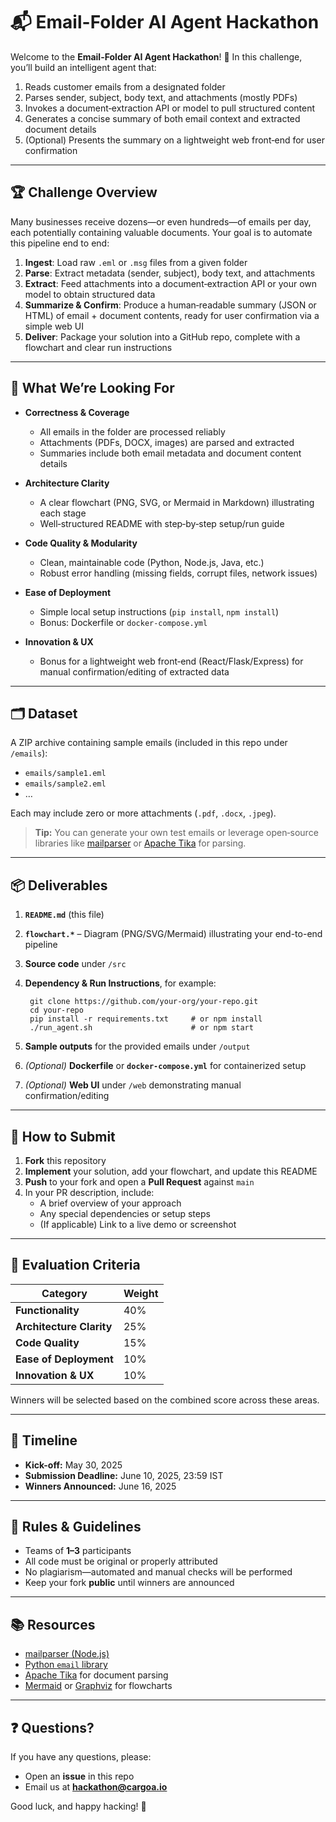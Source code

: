 # 📬 Email-Folder AI Agent Hackathon

Welcome to the **Email-Folder AI Agent Hackathon**! 🎉 In this challenge, you’ll build an intelligent agent that:

1. Reads customer emails from a designated folder  
2. Parses sender, subject, body text, and attachments (mostly PDFs)  
3. Invokes a document‐extraction API or model to pull structured content  
4. Generates a concise summary of both email context and extracted document details  
5. (Optional) Presents the summary on a lightweight web front‐end for user confirmation  

---

## 🏆 Challenge Overview

Many businesses receive dozens—or even hundreds—of emails per day, each potentially containing valuable documents. Your goal is to automate this pipeline end to end:

1. **Ingest**: Load raw `.eml` or `.msg` files from a given folder  
2. **Parse**: Extract metadata (sender, subject), body text, and attachments  
3. **Extract**: Feed attachments into a document‐extraction API or your own model to obtain structured data  
4. **Summarize & Confirm**: Produce a human‐readable summary (JSON or HTML) of email + document contents, ready for user confirmation via a simple web UI  
5. **Deliver**: Package your solution into a GitHub repo, complete with a flowchart and clear run instructions  

---

## 🎯 What We’re Looking For

- **Correctness & Coverage**  
  - All emails in the folder are processed reliably  
  - Attachments (PDFs, DOCX, images) are parsed and extracted  
  - Summaries include both email metadata and document content details  

- **Architecture Clarity**  
  - A clear flowchart (PNG, SVG, or Mermaid in Markdown) illustrating each stage  
  - Well‐structured README with step‐by‐step setup/run guide  

- **Code Quality & Modularity**  
  - Clean, maintainable code (Python, Node.js, Java, etc.)  
  - Robust error handling (missing fields, corrupt files, network issues)  

- **Ease of Deployment**  
  - Simple local setup instructions (`pip install`, `npm install`)  
  - Bonus: Dockerfile or `docker-compose.yml`  

- **Innovation & UX**  
  - Bonus for a lightweight web front‐end (React/Flask/Express) for manual confirmation/editing of extracted data  

---

## 🗂️ Dataset

A ZIP archive containing sample emails (included in this repo under `/emails`):

- `emails/sample1.eml`  
- `emails/sample2.eml`  
- …  

Each may include zero or more attachments (`.pdf`, `.docx`, `.jpeg`).

> **Tip:** You can generate your own test emails or leverage open‐source libraries like [mailparser](https://github.com/mscdex/mailparser) or [Apache Tika](https://tika.apache.org/) for parsing.

---

## 📦 Deliverables

1. **`README.md`** (this file)  
2. **`flowchart.*`** – Diagram (PNG/SVG/Mermaid) illustrating your end-to-end pipeline  
3. **Source code** under `/src`  
4. **Dependency & Run Instructions**, for example:  
    
        git clone https://github.com/your-org/your-repo.git
        cd your-repo
        pip install -r requirements.txt     # or npm install
        ./run_agent.sh                      # or npm start

5. **Sample outputs** for the provided emails under `/output`  
6. *(Optional)* **Dockerfile** or **`docker-compose.yml`** for containerized setup  
7. *(Optional)* **Web UI** under `/web` demonstrating manual confirmation/editing  

---

## 🚀 How to Submit

1. **Fork** this repository  
2. **Implement** your solution, add your flowchart, and update this README  
3. **Push** to your fork and open a **Pull Request** against `main`  
4. In your PR description, include:  
   - A brief overview of your approach  
   - Any special dependencies or setup steps  
   - (If applicable) Link to a live demo or screenshot  

---

## 🏅 Evaluation Criteria

| Category                 | Weight |
| ------------------------ | ------ |
| **Functionality**        | 40%    |
| **Architecture Clarity** | 25%    |
| **Code Quality**         | 15%    |
| **Ease of Deployment**   | 10%    |
| **Innovation & UX**      | 10%    |

Winners will be selected based on the combined score across these areas.

---

## 📅 Timeline

- **Kick-off:** May 30, 2025  
- **Submission Deadline:** June 10, 2025, 23:59 IST  
- **Winners Announced:** June 16, 2025  

---

## 📜 Rules & Guidelines

- Teams of **1–3** participants  
- All code must be original or properly attributed  
- No plagiarism—automated and manual checks will be performed  
- Keep your fork **public** until winners are announced  

---

## 📚 Resources

- [mailparser (Node.js)](https://github.com/mscdex/mailparser)  
- [Python `email` library](https://docs.python.org/3/library/email.html)  
- [Apache Tika](https://tika.apache.org/) for document parsing  
- [Mermaid](https://mermaid-js.github.io/) or [Graphviz](https://graphviz.org/) for flowcharts  

---

## ❓ Questions?

If you have any questions, please:

- Open an **issue** in this repo  
- Email us at **hackathon@cargoa.io**  

Good luck, and happy hacking! 🚀  
